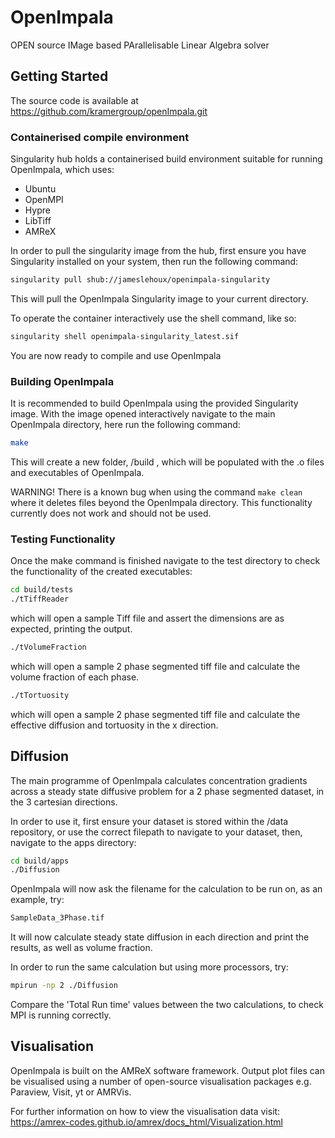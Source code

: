 # OpenImpala

OPEN source IMage based PArallelisable Linear Algebra solver

## Getting Started

The source code is available at https://github.com/kramergroup/openImpala.git

### Containerised compile environment

Singularity hub holds a containerised build environment suitable for running OpenImpala, which uses:

- Ubuntu
- OpenMPI
- Hypre
- LibTiff
- AMReX

In order to pull the singularity image from the hub, first ensure you have Singularity installed on your system, then run the following command:

```bash
singularity pull shub://jameslehoux/openimpala-singularity
```
This will pull the OpenImpala Singularity image to your current directory.

To operate the container interactively use the shell command, like so:

```bash
singularity shell openimpala-singularity_latest.sif
```
You are now ready to compile and use OpenImpala

### Building OpenImpala

It is recommended to build OpenImpala using the provided Singularity image. With the image opened interactively navigate to the main OpenImpala directory, here run the following command:

```bash
make
```

This will create a new folder, /build , which will be populated with the .o files and executables of OpenImpala. 

WARNING! There is a known bug when using the command ```make clean``` where it deletes files beyond the OpenImpala directory. This functionality currently does not work and should not be used.

### Testing Functionality

Once the make command is finished navigate to the test directory to check the functionality of the created executables:

```bash
cd build/tests
./tTiffReader
```

which will open a sample Tiff file and assert the dimensions are as expected, printing the output.

```bash
./tVolumeFraction
```

which will open a sample 2 phase segmented tiff file and calculate the volume fraction of each phase.

```bash
./tTortuosity
```

which will open a sample 2 phase segmented tiff file and calculate the effective diffusion and tortuosity in the x direction.

## Diffusion

The main programme of OpenImpala calculates concentration gradients across a steady state diffusive problem for a 2 phase segmented dataset, in the 3 cartesian directions.

In order to use it, first ensure your dataset is stored within the /data repository, or use the correct filepath to navigate to your dataset, then, navigate to the apps directory:

```bash
cd build/apps
./Diffusion
```

OpenImpala will now ask the filename for the calculation to be run on, as an example, try:

```bash
SampleData_3Phase.tif
```

It  will now calculate steady state diffusion in each direction and print the results, as well as volume fraction.

In order to run the same calculation but using more processors, try:

```bash
mpirun -np 2 ./Diffusion
```

Compare the 'Total Run time' values between the two calculations, to check MPI is running correctly.


## Visualisation

OpenImpala is built on the AMReX software framework. Output plot files can be visualised using a number of open-source visualisation packages e.g. Paraview, Visit, yt or AMRVis. 

For further information on how to view the visualisation data visit: https://amrex-codes.github.io/amrex/docs_html/Visualization.html

